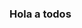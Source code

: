 ### Hola a todos

<!--
**jjojeda200/jjojeda200** is a ✨ _special_ ✨ repository because its `README.md` (this file) appears on your GitHub profile.

Here are some ideas to get you started:

- Actualmente estoy en estado de Jubilado, los años no perdonan ...
- 🌱 I’m currently learning ...
- 👯 I’m looking to collaborate on ...
- 🤔 I’m looking for help with ...
- 💬 Ask me about ...
- 📫 How to reach me: ...
- 😄 Pronouns: ...
- ⚡ Fun fact: ...
-->
